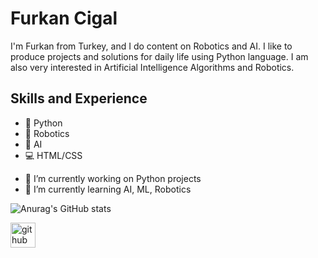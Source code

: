 # Furkan Cigal
I'm Furkan from Turkey, and I do content on Robotics and AI. I like to produce projects and solutions for daily life using Python language. I am also very interested in Artificial Intelligence Algorithms and Robotics.

## Skills and Experience
* 🐍 Python
* 🤖 Robotics
* 🧠 AI
* 💻 HTML/CSS



- 🔭 I’m currently working on Python projects 
- 🌱 I’m currently learning AI, ML, Robotics



![Anurag's GitHub stats](https://github-readme-stats.vercel.app/api?username=fcigal&show_icons=true)


[<img src='https://cdn.jsdelivr.net/npm/simple-icons@3.0.1/icons/github.svg' alt='github' height='40'>](https://github.com/fcigal)  


